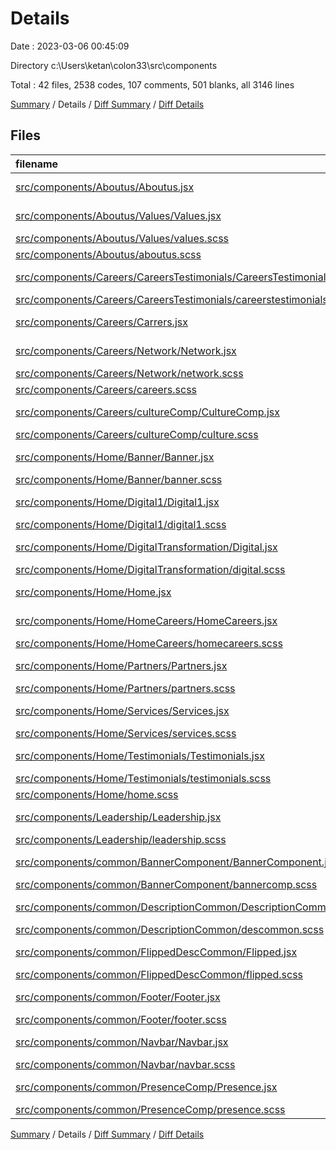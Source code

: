 # Details

Date : 2023-03-06 00:45:09

Directory c:\\Users\\ketan\\colon33\\src\\components

Total : 42 files,  2538 codes, 107 comments, 501 blanks, all 3146 lines

[Summary](results.md) / Details / [Diff Summary](diff.md) / [Diff Details](diff-details.md)

## Files
| filename | language | code | comment | blank | total |
| :--- | :--- | ---: | ---: | ---: | ---: |
| [src/components/Aboutus/Aboutus.jsx](/src/components/Aboutus/Aboutus.jsx) | JavaScript JSX | 41 | 0 | 5 | 46 |
| [src/components/Aboutus/Values/Values.jsx](/src/components/Aboutus/Values/Values.jsx) | JavaScript JSX | 80 | 0 | 9 | 89 |
| [src/components/Aboutus/Values/values.scss](/src/components/Aboutus/Values/values.scss) | SCSS | 99 | 3 | 22 | 124 |
| [src/components/Aboutus/aboutus.scss](/src/components/Aboutus/aboutus.scss) | SCSS | 5 | 0 | 1 | 6 |
| [src/components/Careers/CareersTestimonials/CareersTestimonials.jsx](/src/components/Careers/CareersTestimonials/CareersTestimonials.jsx) | JavaScript JSX | 96 | 0 | 15 | 111 |
| [src/components/Careers/CareersTestimonials/careerstestimonials.scss](/src/components/Careers/CareersTestimonials/careerstestimonials.scss) | SCSS | 208 | 2 | 39 | 249 |
| [src/components/Careers/Carrers.jsx](/src/components/Careers/Carrers.jsx) | JavaScript JSX | 35 | 0 | 5 | 40 |
| [src/components/Careers/Network/Network.jsx](/src/components/Careers/Network/Network.jsx) | JavaScript JSX | 26 | 0 | 5 | 31 |
| [src/components/Careers/Network/network.scss](/src/components/Careers/Network/network.scss) | SCSS | 54 | 0 | 10 | 64 |
| [src/components/Careers/careers.scss](/src/components/Careers/careers.scss) | SCSS | 5 | 0 | 3 | 8 |
| [src/components/Careers/cultureComp/CultureComp.jsx](/src/components/Careers/cultureComp/CultureComp.jsx) | JavaScript JSX | 61 | 0 | 10 | 71 |
| [src/components/Careers/cultureComp/culture.scss](/src/components/Careers/cultureComp/culture.scss) | SCSS | 85 | 0 | 12 | 97 |
| [src/components/Home/Banner/Banner.jsx](/src/components/Home/Banner/Banner.jsx) | JavaScript JSX | 39 | 0 | 7 | 46 |
| [src/components/Home/Banner/banner.scss](/src/components/Home/Banner/banner.scss) | SCSS | 42 | 1 | 5 | 48 |
| [src/components/Home/Digital1/Digital1.jsx](/src/components/Home/Digital1/Digital1.jsx) | JavaScript JSX | 29 | 0 | 4 | 33 |
| [src/components/Home/Digital1/digital1.scss](/src/components/Home/Digital1/digital1.scss) | SCSS | 55 | 4 | 15 | 74 |
| [src/components/Home/DigitalTransformation/Digital.jsx](/src/components/Home/DigitalTransformation/Digital.jsx) | JavaScript JSX | 51 | 14 | 14 | 79 |
| [src/components/Home/DigitalTransformation/digital.scss](/src/components/Home/DigitalTransformation/digital.scss) | SCSS | 104 | 7 | 31 | 142 |
| [src/components/Home/Home.jsx](/src/components/Home/Home.jsx) | JavaScript JSX | 24 | 1 | 2 | 27 |
| [src/components/Home/HomeCareers/HomeCareers.jsx](/src/components/Home/HomeCareers/HomeCareers.jsx) | JavaScript JSX | 35 | 0 | 7 | 42 |
| [src/components/Home/HomeCareers/homecareers.scss](/src/components/Home/HomeCareers/homecareers.scss) | SCSS | 73 | 2 | 15 | 90 |
| [src/components/Home/Partners/Partners.jsx](/src/components/Home/Partners/Partners.jsx) | JavaScript JSX | 97 | 0 | 13 | 110 |
| [src/components/Home/Partners/partners.scss](/src/components/Home/Partners/partners.scss) | SCSS | 92 | 6 | 18 | 116 |
| [src/components/Home/Services/Services.jsx](/src/components/Home/Services/Services.jsx) | JavaScript JSX | 84 | 1 | 29 | 114 |
| [src/components/Home/Services/services.scss](/src/components/Home/Services/services.scss) | SCSS | 188 | 44 | 51 | 283 |
| [src/components/Home/Testimonials/Testimonials.jsx](/src/components/Home/Testimonials/Testimonials.jsx) | JavaScript JSX | 100 | 0 | 13 | 113 |
| [src/components/Home/Testimonials/testimonials.scss](/src/components/Home/Testimonials/testimonials.scss) | SCSS | 102 | 5 | 19 | 126 |
| [src/components/Home/home.scss](/src/components/Home/home.scss) | SCSS | 5 | 0 | 2 | 7 |
| [src/components/Leadership/Leadership.jsx](/src/components/Leadership/Leadership.jsx) | JavaScript JSX | 22 | 2 | 3 | 27 |
| [src/components/Leadership/leadership.scss](/src/components/Leadership/leadership.scss) | SCSS | 5 | 0 | 0 | 5 |
| [src/components/common/BannerComponent/BannerComponent.jsx](/src/components/common/BannerComponent/BannerComponent.jsx) | JavaScript JSX | 14 | 2 | 5 | 21 |
| [src/components/common/BannerComponent/bannercomp.scss](/src/components/common/BannerComponent/bannercomp.scss) | SCSS | 36 | 0 | 13 | 49 |
| [src/components/common/DescriptionCommon/DescriptionCommon.jsx](/src/components/common/DescriptionCommon/DescriptionCommon.jsx) | JavaScript JSX | 35 | 1 | 4 | 40 |
| [src/components/common/DescriptionCommon/descommon.scss](/src/components/common/DescriptionCommon/descommon.scss) | SCSS | 71 | 4 | 12 | 87 |
| [src/components/common/FlippedDescCommon/Flipped.jsx](/src/components/common/FlippedDescCommon/Flipped.jsx) | JavaScript JSX | 31 | 0 | 7 | 38 |
| [src/components/common/FlippedDescCommon/flipped.scss](/src/components/common/FlippedDescCommon/flipped.scss) | SCSS | 70 | 7 | 9 | 86 |
| [src/components/common/Footer/Footer.jsx](/src/components/common/Footer/Footer.jsx) | JavaScript JSX | 51 | 0 | 13 | 64 |
| [src/components/common/Footer/footer.scss](/src/components/common/Footer/footer.scss) | SCSS | 104 | 0 | 20 | 124 |
| [src/components/common/Navbar/Navbar.jsx](/src/components/common/Navbar/Navbar.jsx) | JavaScript JSX | 49 | 0 | 4 | 53 |
| [src/components/common/Navbar/navbar.scss](/src/components/common/Navbar/navbar.scss) | SCSS | 41 | 0 | 15 | 56 |
| [src/components/common/PresenceComp/Presence.jsx](/src/components/common/PresenceComp/Presence.jsx) | JavaScript JSX | 45 | 0 | 7 | 52 |
| [src/components/common/PresenceComp/presence.scss](/src/components/common/PresenceComp/presence.scss) | SCSS | 49 | 1 | 8 | 58 |

[Summary](results.md) / Details / [Diff Summary](diff.md) / [Diff Details](diff-details.md)